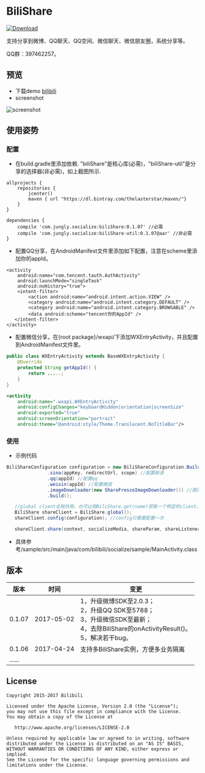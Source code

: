 # BiliShare
[ ![Download](https://api.bintray.com/packages/jungerr/maven/biliShare/images/download.svg)](https://bintray.com/jungerr/maven/biliShare/_latestVersion)

支持分享到微博、QQ聊天、QQ空间、微信聊天、微信朋友圈，系统分享等。

QQ群：397462257。

## 预览
 - 下载demo [bilibili][1]
 - screenshot

 ![screenshot][2]

## 使用姿势

### 配置

 - 在build.gradle里添加依赖.
 "biliShare"是核心库(必需)，"biliShare-util"是分享的选择器(非必需)，如上截图所示.

```
allprojects {
    repositories {
        jcenter()
        maven { url "https://dl.bintray.com/thelasterstar/maven/"}
    }
}

dependencies {
    compile 'com.jungly.socialize:biliShare:0.1.07' //必需
    compile 'com.jungly.socialize:biliShare-util:0.1.07@aar' //非必需
}
```

 - 配置QQ分享，在AndroidManifest文件里添加如下配置，注意在scheme里添加你的appId。

```
<activity
    android:name="com.tencent.tauth.AuthActivity"
    android:launchMode="singleTask"
    android:noHistory="true">
    <intent-filter>
        <action android:name="android.intent.action.VIEW" />
        <category android:name="android.intent.category.DEFAULT" />
        <category android:name="android.intent.category.BROWSABLE" />
        <data android:scheme="tencent你的AppId" />
   </intent-filter>
</activity>
```

 - 配置微信分享，在{root package}/wxapi/下添加WXEntryActivity，并且配置到AndroidManifest文件里。

```java
public class WXEntryActivity extends BaseWXEntryActivity {
    @Override
    protected String getAppId() {
        return .....;
    }
}
```
```xml
<activity
    android:name=".wxapi.WXEntryActivity"
    android:configChanges="keyboardHidden|orientation|screenSize"
    android:exported="true"
    android:screenOrientation="portrait"
    android:theme="@android:style/Theme.Translucent.NoTitleBar"/>
```

### 使用

 - 示例代码

 ```java
 BiliShareConfiguration configuration = new BiliShareConfiguration.Builder(context)
                .sina(appKey, redirectUrl, scope) //配置新浪
                .qq(appId) //配置qq
                .weixin(appId) //配置微信
                .imageDownloader(new ShareFrescoImageDownloader()) //图片下载器
                .build();

    //global client全局共用，也可以用BiliShare.get(name)获取一个特定的client，以便业务隔离。
    BiliShare shareClient = BiliShare.global();
    shareClient.config(configuration); //config只需要配置一次

    shareClient.share(context, socializeMedia, shareParam, shareListener);
 ```

 - 具体参考/sample/src/main/java/com/bilibili/socialize/sample/MainActivity.class

## 版本
|版本|时间|变更|
|-|-|-|
|0.1.07|2017-05-02|1，升级微博SDK至2.0.3；<br/>2，升级QQ SDK至5788；<br/>3，升级微信SDK至最新；<br/>4，去除BiliShare的onActivityResult()。<br/>5，解决若干bug。|
|0.1.06|2017-04-24|支持多BiliShare实例，方便多业务隔离|
|......|||


License
---

    Copyright 2015-2017 Bilibili

    Licensed under the Apache License, Version 2.0 (the "License");
    you may not use this file except in compliance with the License.
    You may obtain a copy of the License at

       http://www.apache.org/licenses/LICENSE-2.0

    Unless required by applicable law or agreed to in writing, software
    distributed under the License is distributed on an "AS IS" BASIS,
    WITHOUT WARRANTIES OR CONDITIONS OF ANY KIND, either express or implied.
    See the License for the specific language governing permissions and
    limitations under the License.


  [1]: http://wsdownload.hdslb.net/app/BiliPlayer3.apk
  [2]: http://7qnau5.com1.z0.glb.clouddn.com/Screenshot_2016-04-26-00-13-35.png?imageView2/1/w/360/h/640
